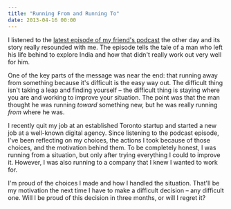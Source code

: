 ```yaml
---
title: "Running From and Running To"
date: 2013-04-16 00:00
---
```


<p>I listened to the <a href="http://attentionsurplus.ca/post/47081847903/taking-the-leap">latest episode of my friend's podcast</a> the other day and its story really resounded with me. The episode tells the tale of a man who left his life behind to explore India and how that didn't really work out very well for him. </p>

<p>One of the key parts of the message was near the end: that running away from something because it's difficult is the easy way out. The difficult thing isn't taking a leap and finding yourself – the difficult thing is staying where you are and working to improve your situation. The point was that the man thought he was running <em>toward</em> something new, but he was really running <em>from</em> where he was. </p>

<p>I recently quit my job at an established Toronto startup and started a new job at a well-known digital agency. Since listening to the podcast episode, I've been reflecting on my choices, the actions I took because of those choices, and the motivation behind them. To be completely honest, I was running from a situation, but only after trying everything I could to improve it. However, I was also running to a company that I knew I wanted to work for. </p>

<p>I'm proud of the choices I made and how I handled the situation. That'll be my motivation the next time I have to make a difficult decision – any difficult one. Will I be proud of this decision in three months, or will I regret it? </p>

<!-- more -->


